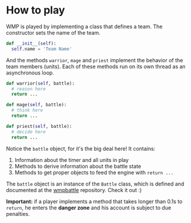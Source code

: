 # How to play

WMP is played by implementing a class that defines a team. The constructor sets
the name of the team.

```python
def __init__(self):
  self.name = 'Team Name'
```

And the methods `warrior`, `mage` and `priest` implement the behavior of the team
members (units). Each of these methods run on its own thread as an asynchronous
loop.

```python
def warrior(self, battle):
  # reason here
  return ...

def mage(self, battle):
  # think here
  return ...

def priest(self, battle):
  # decide here
  return ...
```

Notice the `battle` object, for it's the big deal here! It contains:

1. Information about the timer and all units in play
2. Methods to derive information about the battle state
3. Methods to get proper objects to feed the engine with `return ...`

The `battle` object is an instance of the `Battle` class, which is defined and
documented at the [wmpbattle](https://github.com/arthurpaulino/wmpbattle)
repository. Check it out :)

**Important:** if a player implements a method that takes longer than 0.1s to
`return`, he enters the **danger zone** and his account is subject to due
penalties.
